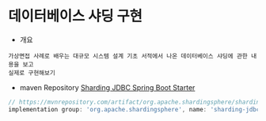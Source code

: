 # 데이터베이스 샤딩 구현

- 개요
```
가상면접 사례로 배우는 대규모 시스템 설계 기초 서적에서 나온 데이터베이스 샤딩에 관한 내용을 보고
실제로 구현해보기
```

- maven Repository
[Sharding JDBC Spring Boot Starter](https://mvnrepository.com/artifact/org.apache.shardingsphere/sharding-jdbc-spring-boot-starter/4.1.1)

```gradle
// https://mvnrepository.com/artifact/org.apache.shardingsphere/sharding-jdbc-spring-boot-starter
implementation group: 'org.apache.shardingsphere', name: 'sharding-jdbc-spring-boot-starter', version: '4.1.1'
```

